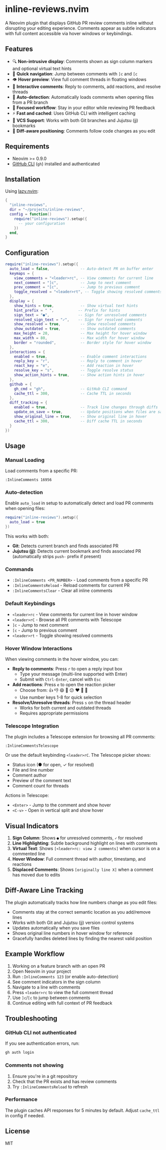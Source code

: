 # inline-reviews.nvim

A Neovim plugin that displays GitHub PR review comments inline without disrupting your editing experience. Comments appear as subtle indicators with full content accessible via hover windows or keybindings.

## Features

- 🔍 **Non-intrusive display**: Comments shown as sign column markers and optional virtual text hints
- 🚀 **Quick navigation**: Jump between comments with `]c` and `[c`
- 👁️ **Hover preview**: View full comment threads in floating windows
- 💬 **Interactive comments**: Reply to comments, add reactions, and resolve threads
- 🔄 **Auto-detection**: Automatically loads comments when opening files from a PR branch
- 🎯 **Focused workflow**: Stay in your editor while reviewing PR feedback
- ⚡ **Fast and cached**: Uses GitHub CLI with intelligent caching
- 🔀 **VCS Support**: Works with both Git branches and Jujutsu (jj) bookmarks
- 📍 **Diff-aware positioning**: Comments follow code changes as you edit

## Requirements

- Neovim >= 0.9.0
- [GitHub CLI](https://cli.github.com/) (`gh`) installed and authenticated

## Installation

Using [lazy.nvim](https://github.com/folke/lazy.nvim):

```lua
{
  "inline-reviews",
  dir = "~/projects/inline-reviews",
  config = function()
    require("inline-reviews").setup({
      -- your configuration
    })
  end,
}
```

## Configuration

```lua
require("inline-reviews").setup({
  auto_load = false,              -- Auto-detect PR on buffer enter
  keymaps = {
    view_comments = "<leader>rc", -- View comments for current line
    next_comment = "]c",          -- Jump to next comment
    prev_comment = "[c",          -- Jump to previous comment
    toggle_resolved = "<leader>rt", -- Toggle showing resolved comments
  },
  display = {
    show_hints = true,            -- Show virtual text hints
    hint_prefix = " ",           -- Prefix for hints
    sign_text = "●",             -- Sign for unresolved comments
    resolved_sign_text = "✓",    -- Sign for resolved comments
    show_resolved = true,         -- Show resolved comments
    show_outdated = true,         -- Show outdated comments
    max_height = 20,              -- Max height for hover window
    max_width = 80,               -- Max width for hover window
    border = "rounded",           -- Border style for hover window
  },
  interactions = {
    enabled = true,               -- Enable comment interactions
    reply_key = "r",              -- Reply to comment in hover
    react_key = "e",              -- Add reaction in hover
    resolve_key = "s",            -- Toggle resolve status
    show_action_hints = true,     -- Show action hints in hover
  },
  github = {
    gh_cmd = "gh",                -- GitHub CLI command
    cache_ttl = 300,              -- Cache TTL in seconds
  },
  diff_tracking = {
    enabled = true,               -- Track line changes through diffs
    update_on_save = true,        -- Update positions when files are saved
    show_original_line = true,    -- Show original line in hover
    cache_ttl = 300,              -- Diff cache TTL in seconds
  }
})
```

## Usage

### Manual Loading

Load comments from a specific PR:

```vim
:InlineComments 16956
```

### Auto-detection

Enable `auto_load` in setup to automatically detect and load PR comments when opening files:

```lua
require("inline-reviews").setup({
  auto_load = true
})
```

This works with both:
- **Git**: Detects current branch and finds associated PR
- **Jujutsu (jj)**: Detects current bookmark and finds associated PR (automatically strips `push-` prefix if present)

### Commands

- `:InlineComments <PR_NUMBER>` - Load comments from a specific PR
- `:InlineCommentsReload` - Reload comments for current PR
- `:InlineCommentsClear` - Clear all inline comments

### Default Keybindings

- `<leader>rc` - View comments for current line in hover window
- `<leader>rC` - Browse all PR comments with Telescope
- `]c` - Jump to next comment
- `[c` - Jump to previous comment
- `<leader>rt` - Toggle showing resolved comments

### Hover Window Interactions

When viewing comments in the hover window, you can:

- **Reply to comments**: Press `r` to open a reply input box
  - Type your message (multi-line supported with Enter)
  - Submit with `Ctrl-Enter`, cancel with `Esc`
- **Add reactions**: Press `e` to open the reaction picker
  - Choose from: 👍 👎 😄 🎉 😕 ❤️ 🚀 👀
  - Use number keys 1-8 for quick selection
- **Resolve/Unresolve threads**: Press `s` on the thread header
  - Works for both current and outdated threads
  - Requires appropriate permissions

### Telescope Integration

The plugin includes a Telescope extension for browsing all PR comments:

```vim
:InlineCommentsTelescope
```

Or use the default keybinding `<leader>rC`. The Telescope picker shows:
- Status icon (● for open, ✓ for resolved)
- File and line number
- Comment author
- Preview of the comment text
- Comment count for threads

Actions in Telescope:
- `<Enter>` - Jump to the comment and show hover
- `<C-v>` - Open in vertical split and show hover

## Visual Indicators

1. **Sign Column**: Shows `●` for unresolved comments, `✓` for resolved
2. **Line Highlighting**: Subtle background highlight on lines with comments
3. **Virtual Text**: Shows `[<leader>rc: view 2 comments]` when cursor is on a commented line
4. **Hover Window**: Full comment thread with author, timestamp, and reactions
5. **Displaced Comments**: Shows `[originally line X]` when a comment has moved due to edits

## Diff-Aware Line Tracking

The plugin automatically tracks how line numbers change as you edit files:

- Comments stay at the correct semantic location as you add/remove lines
- Works with both Git and Jujutsu (jj) version control systems
- Updates automatically when you save files
- Shows original line numbers in hover window for reference
- Gracefully handles deleted lines by finding the nearest valid position

## Example Workflow

1. Working on a feature branch with an open PR
2. Open Neovim in your project
3. Run `:InlineComments 123` (or enable auto-detection)
4. See comment indicators in the sign column
5. Navigate to a line with comments
6. Press `<leader>rc` to view the full comment thread
7. Use `]c`/`[c` to jump between comments
8. Continue editing with full context of PR feedback

## Troubleshooting

### GitHub CLI not authenticated

If you see authentication errors, run:

```bash
gh auth login
```

### Comments not showing

1. Ensure you're in a git repository
2. Check that the PR exists and has review comments
3. Try `:InlineCommentsReload` to refresh

### Performance

The plugin caches API responses for 5 minutes by default. Adjust `cache_ttl` in config if needed.

## License

MIT